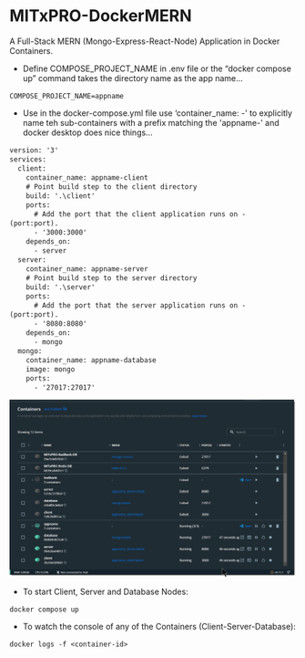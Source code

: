 # MITxPRO-DockerMERN
A Full-Stack MERN (Mongo-Express-React-Node) Application in Docker Containers.

* Define COMPOSE_PROJECT_NAME in .env file or the “docker compose up” command takes the directory name as the app name...

```
COMPOSE_PROJECT_NAME=appname
```


* Use in the docker-compose.yml file use ‘container_name: <appname>-<containername>' to explicitly name teh sub-containers with a prefix matching the 'appname-' and docker desktop does nice things…

```
version: '3'
services:
  client:
    container_name: appname-client
    # Point build step to the client directory
    build: '.\client'
    ports:
      # Add the port that the client application runs on - (port:port).
      - '3000:3000'
    depends_on:
      - server
  server:
    container_name: appname-server
    # Point build step to the server directory
    build: '.\server'
    ports:
      # Add the port that the server application runs on - (port:port).
      - '8080:8080'
    depends_on:
      - mongo
  mongo:
    container_name: appname-database
    image: mongo
    ports:
      - '27017:27017'
```
<img src="docker-container-names.png">


* To start Client, Server and Database Nodes:
```
docker compose up
```

* To watch the console of any of the Containers (Client-Server-Database):
```
docker logs -f <container-id>
```
